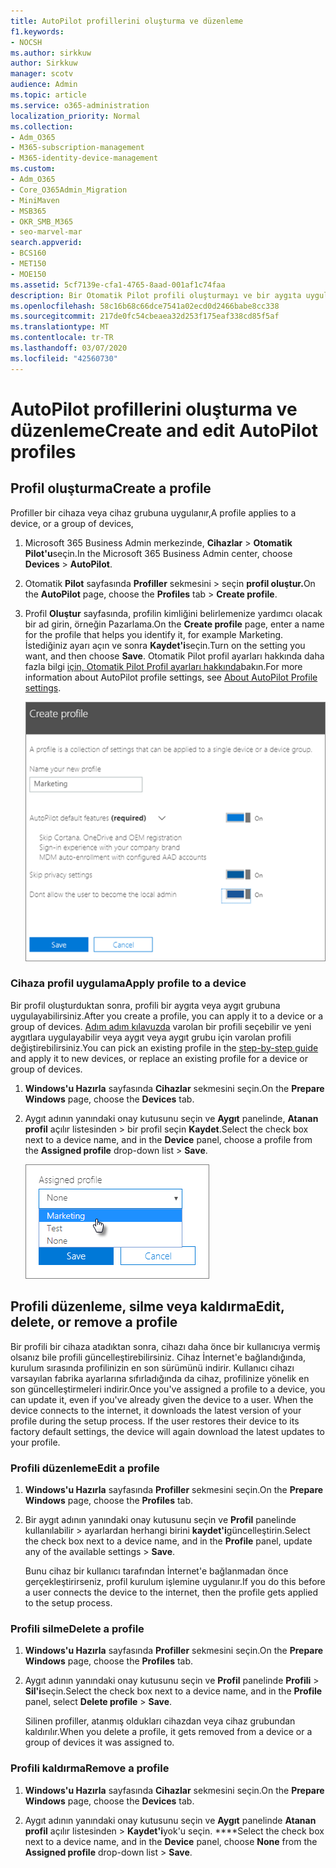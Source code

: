 ```yaml
---
title: AutoPilot profillerini oluşturma ve düzenleme
f1.keywords:
- NOCSH
ms.author: sirkkuw
author: Sirkkuw
manager: scotv
audience: Admin
ms.topic: article
ms.service: o365-administration
localization_priority: Normal
ms.collection:
- Adm_O365
- M365-subscription-management
- M365-identity-device-management
ms.custom:
- Adm_O365
- Core_O365Admin_Migration
- MiniMaven
- MSB365
- OKR_SMB_M365
- seo-marvel-mar
search.appverid:
- BCS160
- MET150
- MOE150
ms.assetid: 5cf7139e-cfa1-4765-8aad-001af1c74faa
description: Bir Otomatik Pilot profili oluşturmayı ve bir aygıta uygulamayı, profili düzenlemeyi veya silmeyi veya bir profili aygıttan kaldırmayı öğrenin.
ms.openlocfilehash: 58c16b68c66dce7541a02ecd0d2466babe8cc338
ms.sourcegitcommit: 217de0fc54cbeaea32d253f175eaf338cd85f5af
ms.translationtype: MT
ms.contentlocale: tr-TR
ms.lasthandoff: 03/07/2020
ms.locfileid: "42560730"
---
```

# <a name="create-and-edit-autopilot-profiles"></a><span data-ttu-id="5eb13-103">AutoPilot profillerini oluşturma ve düzenleme</span><span class="sxs-lookup"><span data-stu-id="5eb13-103">Create and edit AutoPilot profiles</span></span>

## <a name="create-a-profile"></a><span data-ttu-id="5eb13-104">Profil oluşturma</span><span class="sxs-lookup"><span data-stu-id="5eb13-104">Create a profile</span></span>

<span data-ttu-id="5eb13-105">Profiller bir cihaza veya cihaz grubuna uygulanır,</span><span class="sxs-lookup"><span data-stu-id="5eb13-105">A profile applies to a device, or a group of devices,</span></span>
  
1. <span data-ttu-id="5eb13-106">Microsoft 365 Business Admin merkezinde, **Cihazlar** \> **Otomatik Pilot'u**seçin.</span><span class="sxs-lookup"><span data-stu-id="5eb13-106">In the Microsoft 365 Business Admin center, choose **Devices** \> **AutoPilot**.</span></span>
  
2. <span data-ttu-id="5eb13-107">Otomatik **Pilot** sayfasında **Profiller** sekmesini \> seçin **profil oluştur.**</span><span class="sxs-lookup"><span data-stu-id="5eb13-107">On the **AutoPilot** page, choose the **Profiles** tab \> **Create profile**.</span></span>
    
3. <span data-ttu-id="5eb13-108">Profil **Oluştur** sayfasında, profilin kimliğini belirlemenize yardımcı olacak bir ad girin, örneğin Pazarlama.</span><span class="sxs-lookup"><span data-stu-id="5eb13-108">On the **Create profile** page, enter a name for the profile that helps you identify it, for example Marketing.</span></span> <span data-ttu-id="5eb13-109">İstediğiniz ayarı açın ve sonra **Kaydet'i**seçin.</span><span class="sxs-lookup"><span data-stu-id="5eb13-109">Turn on the setting you want, and then choose **Save**.</span></span> <span data-ttu-id="5eb13-110">Otomatik Pilot profil ayarları hakkında daha fazla bilgi [için, Otomatik Pilot Profil ayarları hakkında](autopilot-profile-settings.md)bakın.</span><span class="sxs-lookup"><span data-stu-id="5eb13-110">For more information about AutoPilot profile settings, see [About AutoPilot Profile settings](autopilot-profile-settings.md).</span></span>
    
    ![Enter name and turn on settings in the Create profile panel.](../media/63b5a00d-6a5d-48d0-9557-e7531e80702a.png)
  
### <a name="apply-profile-to-a-device"></a><span data-ttu-id="5eb13-112">Cihaza profil uygulama</span><span class="sxs-lookup"><span data-stu-id="5eb13-112">Apply profile to a device</span></span>

<span data-ttu-id="5eb13-113">Bir profil oluşturduktan sonra, profili bir aygıta veya aygıt grubuna uygulayabilirsiniz.</span><span class="sxs-lookup"><span data-stu-id="5eb13-113">After you create a profile, you can apply it to a device or a group of devices.</span></span> <span data-ttu-id="5eb13-114">[Adım adım kılavuzda](add-autopilot-devices-and-profile.md) varolan bir profili seçebilir ve yeni aygıtlara uygulayabilir veya aygıt veya aygıt grubu için varolan profili değiştirebilirsiniz.</span><span class="sxs-lookup"><span data-stu-id="5eb13-114">You can pick an existing profile in the [step-by-step guide](add-autopilot-devices-and-profile.md) and apply it to new devices, or replace an existing profile for a device or group of devices.</span></span> 
  
1. <span data-ttu-id="5eb13-115">**Windows'u Hazırla** sayfasında **Cihazlar** sekmesini seçin.</span><span class="sxs-lookup"><span data-stu-id="5eb13-115">On the **Prepare Windows** page, choose the **Devices** tab.</span></span> 
    
2. <span data-ttu-id="5eb13-116">Aygıt adının yanındaki onay kutusunu seçin ve **Aygıt** panelinde, **Atanan profil** açılır listesinden \> bir profil seçin **Kaydet**.</span><span class="sxs-lookup"><span data-stu-id="5eb13-116">Select the check box next to a device name, and in the **Device** panel, choose a profile from the **Assigned profile** drop-down list \> **Save**.</span></span>
    
    ![In the Device panel, select an Assigned profile to apply it.](../media/ed0ce33f-9241-4403-a5de-2dddffdc6fb9.png)
  
## <a name="edit-delete-or-remove-a-profile"></a><span data-ttu-id="5eb13-118">Profili düzenleme, silme veya kaldırma</span><span class="sxs-lookup"><span data-stu-id="5eb13-118">Edit, delete, or remove a profile</span></span>

<span data-ttu-id="5eb13-p103">Bir profili bir cihaza atadıktan sonra, cihazı daha önce bir kullanıcıya vermiş olsanız bile profili güncelleştirebilirsiniz. Cihaz İnternet'e bağlandığında, kurulum sırasında profilinizin en son sürümünü indirir. Kullanıcı cihazı varsayılan fabrika ayarlarına sıfırladığında da cihaz, profilinize yönelik en son güncelleştirmeleri indirir.</span><span class="sxs-lookup"><span data-stu-id="5eb13-p103">Once you've assigned a profile to a device, you can update it, even if you've already given the device to a user. When the device connects to the internet, it downloads the latest version of your profile during the setup process. If the user restores their device to its factory default settings, the device will again download the latest updates to your profile.</span></span> 
  
### <a name="edit-a-profile"></a><span data-ttu-id="5eb13-122">Profili düzenleme</span><span class="sxs-lookup"><span data-stu-id="5eb13-122">Edit a profile</span></span>

1. <span data-ttu-id="5eb13-123">**Windows'u Hazırla** sayfasında **Profiller** sekmesini seçin.</span><span class="sxs-lookup"><span data-stu-id="5eb13-123">On the **Prepare Windows** page, choose the **Profiles** tab.</span></span> 
    
2. <span data-ttu-id="5eb13-124">Bir aygıt adının yanındaki onay kutusunu seçin ve **Profil** panelinde kullanılabilir \> ayarlardan herhangi birini **kaydet'i**güncelleştirin.</span><span class="sxs-lookup"><span data-stu-id="5eb13-124">Select the check box next to a device name, and in the **Profile** panel, update any of the available settings \> **Save**.</span></span>
    
    <span data-ttu-id="5eb13-125">Bunu cihaz bir kullanıcı tarafından İnternet'e bağlanmadan önce gerçekleştirirseniz, profil kurulum işlemine uygulanır.</span><span class="sxs-lookup"><span data-stu-id="5eb13-125">If you do this before a user connects the device to the internet, then the profile gets applied to the setup process.</span></span>
    
### <a name="delete-a-profile"></a><span data-ttu-id="5eb13-126">Profili silme</span><span class="sxs-lookup"><span data-stu-id="5eb13-126">Delete a profile</span></span>

1. <span data-ttu-id="5eb13-127">**Windows'u Hazırla** sayfasında **Profiller** sekmesini seçin.</span><span class="sxs-lookup"><span data-stu-id="5eb13-127">On the **Prepare Windows** page, choose the **Profiles** tab.</span></span> 
    
2. <span data-ttu-id="5eb13-128">Aygıt adının yanındaki onay kutusunu seçin ve **Profil** panelinde **Profili** \> **Sil'i**seçin.</span><span class="sxs-lookup"><span data-stu-id="5eb13-128">Select the check box next to a device name, and in the **Profile** panel, select **Delete profile** \> **Save**.</span></span>
    
    <span data-ttu-id="5eb13-129">Silinen profiller, atanmış oldukları cihazdan veya cihaz grubundan kaldırılır.</span><span class="sxs-lookup"><span data-stu-id="5eb13-129">When you delete a profile, it gets removed from a device or a group of devices it was assigned to.</span></span>
    
### <a name="remove-a-profile"></a><span data-ttu-id="5eb13-130">Profili kaldırma</span><span class="sxs-lookup"><span data-stu-id="5eb13-130">Remove a profile</span></span>

1. <span data-ttu-id="5eb13-131">**Windows'u Hazırla** sayfasında **Cihazlar** sekmesini seçin.</span><span class="sxs-lookup"><span data-stu-id="5eb13-131">On the **Prepare Windows** page, choose the **Devices** tab.</span></span> 
    
2. <span data-ttu-id="5eb13-132">Aygıt adının yanındaki onay kutusunu seçin ve **Aygıt** panelinde **Atanan profil** açılır listesinden \> **Kaydet'i**yok'u seçin. \*\*\*\*</span><span class="sxs-lookup"><span data-stu-id="5eb13-132">Select the check box next to a device name, and in the **Device** panel, choose **None** from the **Assigned profile** drop-down list \> **Save**.</span></span>
    
